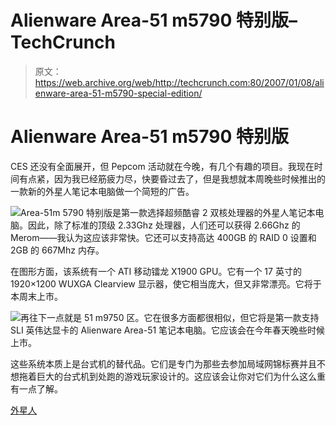 # Alienware Area-51 m5790 特别版–TechCrunch

> 原文：<https://web.archive.org/web/http://techcrunch.com:80/2007/01/08/alienware-area-51-m5790-special-edition/>

# Alienware Area-51 m5790 特别版

CES 还没有全面展开，但 Pepcom 活动就在今晚，有几个有趣的项目。我现在时间有点紧，因为我已经筋疲力尽，快要昏过去了，但是我想就本周晚些时候推出的一款新的外星人笔记本电脑做一个简短的广告。

![](img/d28bd83c90aa69f134d3f087fc9154cf.png)Area-51m 5790 特别版是第一款选择超频酷睿 2 双核处理器的外星人笔记本电脑。因此，除了标准的顶级 2.33Ghz 处理器，人们还可以获得 2.66Ghz 的 Merom——我认为这应该非常快。它还可以支持高达 400GB 的 RAID 0 设置和 2GB 的 667Mhz 内存。

在图形方面，该系统有一个 ATI 移动镭龙 X1900 GPU。它有一个 17 英寸的 1920×1200 WUXGA Clearview 显示器，使它相当庞大，但又非常漂亮。它将于本周末上市。

![](img/cf55f721abf178d545e01b3848187a70.png)再往下一点就是 51 m9750 区。它在很多方面都很相似，但它将是第一款支持 SLI 英伟达显卡的 Alienware Area-51 笔记本电脑。它应该会在今年春天晚些时候上市。

这些系统本质上是台式机的替代品。它们是专门为那些去参加局域网锦标赛并且不想拖着巨大的台式机到处跑的游戏玩家设计的。这应该会让你对它们为什么这么重有一点了解。

[外星人](https://web.archive.org/web/20210228102847/http://www.alienware.com/)